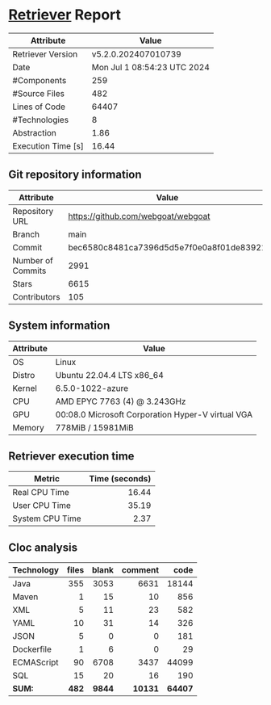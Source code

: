 # [Retriever](https://github.com/PalladioSimulator/Palladio-ReverseEngineering-Retriever) Report
| Attribute          | Value |
| ------------------ | ----- |
| Retriever Version  | v5.2.0.202407010739 |
| Date               | Mon Jul  1 08:54:23 UTC 2024 |
| #Components        | 259 |
| #Source Files      | 482 |
| Lines of Code      | 64407 |
| #Technologies      | 8 |
| Abstraction        | 1.86 |
| Execution Time [s] | 16.44 |

## Git repository information
|      Attribute    | Value |
| ----------------- | ----- |
| Repository URL    | https://github.com/webgoat/webgoat |
| Branch            | main |
| Commit            | bec6580c8481ca7396d5d5e7f0e0a8f01de83921 |
| Number of Commits | 2991 |
| Stars             | 6615 |
| Contributors      | 105 |


## System information
| Attribute | Value |
| --------- | ----- |
| OS | Linux  |
| Distro | Ubuntu 22.04.4 LTS x86_64  |
| Kernel | 6.5.0-1022-azure  |
| CPU | AMD EPYC 7763 (4) @ 3.243GHz  |
| GPU | 00:08.0 Microsoft Corporation Hyper-V virtual VGA  |
| Memory | 778MiB / 15981MiB  |

## Retriever execution time
| Metric | Time (seconds) |
| --- | ---: |
| Real CPU Time | 16.44 |
| User CPU Time | 35.19 |
| System CPU Time | 2.37 |
<!--
Explainations:
- __Real CPU Time__: actual time the command has run (can be less than total time spent in user and system mode for multi-threaded processes)
- __User CPU Time__: time the command has spent running in user mode
- __System CPU Time__: time the command has spent running in system or kernel mode
-->

## Cloc analysis

<!-- github.com/AlDanial/cloc v 1.90  T=2.73 s (307.0 files/s, 39677.0 lines/s) -->

|Technology|files|blank|comment|code|
|:-------|-------:|-------:|-------:|-------:|
|Java|355|3053|6631|18144|
|Maven|1|15|10|856|
|XML|5|11|23|582|
|YAML|10|31|14|326|
|JSON|5|0|0|181|
|Dockerfile|1|6|0|29|
|ECMAScript|90|6708|3437|44099|
|SQL|15|20|16|190|
|**SUM:**|**482**|**9844**|**10131**|**64407**|
